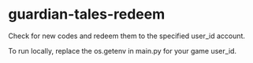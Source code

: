 # guardian-tales-redeem
Check for new codes and redeem them to the specified user_id account.

To run locally, replace the os.getenv in main.py for your game user_id.
